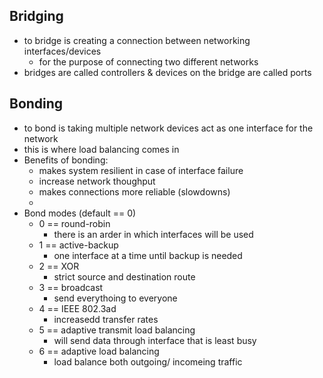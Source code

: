 ## Bridging 
- to bridge is creating a connection between networking interfaces/devices
	- for the purpose of connecting two different networks
- bridges are called controllers & devices on the bridge are called ports

## Bonding 
- to bond is taking multiple network devices act as one interface for the network
- this is where load balancing comes in 
- Benefits of bonding: 
	- makes system resilient in case of interface failure 
	- increase network thoughput 
	- makes connections more reliable (slowdowns)
	- 
- Bond modes (default == 0)
	- 0 == round-robin
		- there is an arder in which interfaces will be used 
	- 1 == active-backup
		- one interface at a time until backup is needed
	- 2 == XOR
		- strict source and destination route
	- 3 == broadcast
		- send everythoing to everyone 
	- 4 == IEEE 802.3ad
		- increasedd transfer rates 
	- 5 == adaptive transmit load balancing
		- will send data through interface that is least busy
	- 6 == adaptive load balancing
		- load balance both outgoing/ incomeing traffic
